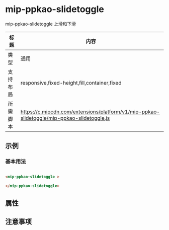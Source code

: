 # mip-ppkao-slidetoggle

mip-ppkao-slidetoggle 上滑和下滑

标题|内容
----|----
类型|通用
支持布局|responsive,fixed-height,fill,container,fixed
所需脚本|https://c.mipcdn.com/extensions/platform/v1/mip-ppkao-slidetoggle/mip-ppkao-slidetoggle.js

## 示例

### 基本用法
```html

<mip-ppkao-slidetoggle >   
    
</mip-ppkao-slidetoggle>
```

## 属性


## 注意事项
